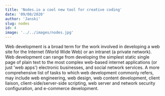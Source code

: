 ```yaml
---
title: 'Nodes.io a cool new tool for creative coding'
date: '09/08/2020'
author: 'Janski'
slug: nodes
id: 4
image: '../../images/nodes.jpg'
---
```


Web development is a broad term for the work involved in developing a web site for the Internet (World Wide Web) or an intranet (a private network). Web development can range from developing the simplest static single page of plain text to the most complex web-based internet applications (or just 'web apps') electronic businesses, and social network services. A more comprehensive list of tasks to which web development commonly refers, may include web engineering, web design, web content development, client liaison, client-side/server-side scripting, web server and network security configuration, and e-commerce development.
